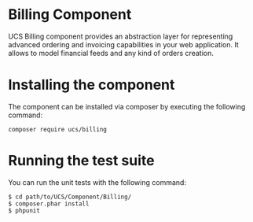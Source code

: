 # Billing Component

UCS Billing component provides an abstraction layer for representing advanced ordering and invoicing
capabilities in your web application. It allows to model financial feeds and any kind of orders
creation.

# Installing the component

The component can be installed via composer by executing the following command:

    composer require ucs/billing

# Running the test suite

You can run the unit tests with the following command:

    $ cd path/to/UCS/Component/Billing/
    $ composer.phar install
    $ phpunit

